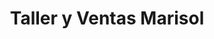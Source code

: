 ---
title: "Taller y Ventas Marisol"
url: /santiago-de-veraguas/taller-y-ventas-marisol/
shop: reparación de automóviles
---